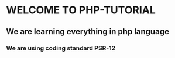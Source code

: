 # WELCOME TO PHP-TUTORIAL

## We are learning everything in php language

### We are using coding standard PSR-12
